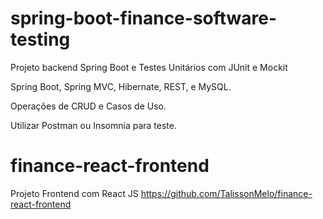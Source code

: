 # spring-boot-finance-software-testing
Projeto backend Spring Boot e Testes Unitários com JUnit e Mockit

Spring Boot, Spring MVC, Hibernate, REST, e MySQL.

Operações de CRUD e Casos de Uso.

Utilizar Postman ou Insomnia para teste.

# finance-react-frontend
Projeto Frontend com React JS 
https://github.com/TalissonMelo/finance-react-frontend
